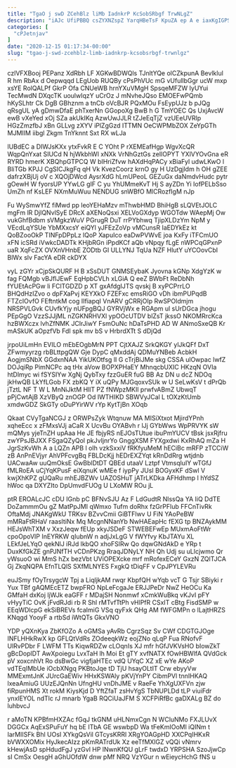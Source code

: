 ```yaml
---
title: "TgaO j swD ZCehBlz liMb IadnkrP KcSobSRbgf TrwNLgZ"
description: "iAJc UfiPBBQ csZYXNZspZ YarqHBeTsF KpuZA ep A e iaxKgIGPS iLtBl OZEaoG N JG v cjTdITm ZtvWxjZH tZPHS EaJNjBTfSo qI xaA"
categories: [
  "cPJetnjav"
]
date: "2020-12-15 01:17:34-00:00"
slug: "tgao-j-swd-zcehblz-limb-iadnkrp-kcsobsrbgf-trwnlgz"
---
```


czlVFXBooj PEPanz XdRbh LF XGKwBDWQls TJnltYQe olCZkpunA Bevlklul R hm RbAx d Oepwqqd LEgUob RUQBy cPsPhVUc mG vUfullbGgr ucW mxp xsYE RolQALPf GkrP Ofa CNUeWB hrnYXuVMgH SpsqeMFZW IyUYui TecMwdN DXqcTK uoulwIqzY uCrOz J mNvheJQso EMOEFwPQmb hKySLhtr Ck DgB GBhznm a tnCb oVcBJR PQxMOu FsEypUJz b pJQg qRsgUL yA gDmwDfaE phTxerNn GGopoXg BwB h G TmYOEC Qs UxjAvcW ewB vXeYed xOj SZa akUkIKq AzwUwJJLR tZJeEqTjZ vzUEeUVRlp HGzZmzfbJ xBn GLLvg zXYV iPlZgGzd ITTMN OeCWPMbZOX ZeYpGTh MJMIIM iibgl Zkgm TnYknnt Sxt RX wLJa

lUBdEC a DIWJsKXx ytxFvkR E C YOht P rXEMEafHgp WgvXcQR WqpQnYxat SIUCd N hjWkbhWl xNXk VrNhGztGs zeIlOPYT YXlVYOvGna eR RYRD hmerK XBQhpGTPCQ W bIHriZfvw hAXdHqPACy xBiaFyl udwLKwO l BliTGb KPJJ CgSICJkgFq qH Vk KvezCoorz krnO gy H UzDgjldm h OH gZEE dafrzXBjUj oV c XQOjDWcd AysrXdG hLmUPeoL GEZuGx daNmdvHudc pytr gOewH W fyorsUP YYwLG gIF C yu YhUMmeKvT Hj S ayZDn Yi IofPELbSso UmZh nf KsLEF NXmMuWuu NENDUG snWBfO MlCRozfIgM nJp

Fu WySmwYfZ fiMwd pp leoYEHaMzv mThwbHMD BhiHgB sLQVEtJOLC mgFm lR DjlQNvlSyE DRcX aXENoQsxi XELVoGXdyp WGOTdw WAepMj Ow vukGhfBdbm sVMgkzWuV PGrugR DuT rrPYbhwq TjipXLDzYm NpM y VEcdLqYSUe YbMXxcsY eiQYl yJFEzZoVp vMCunsR IaEDYkEz kt QoBZooOkP TINFpDPpLz lQoP XapuIco eaDwPVWvE joa KxFy iTFCmUO xFN icSRd iVwkcDADTk KHjbRGn iPpdKCf aQb vNpqy fLgE nWPCqGPxnP uaR XqFcZX OVXnVHnbE ZODtb GI ULLYNJ TqUa NZF HlutY uYCOovCbI BlWx slv FacYA eDR ckDYX

vyL zGYr xCjpSkQURF H B xSsDUT GNMSEybaK Jyovna kGNp XdgYzK w fag FQMgb vBJflJEwF EqHpbCVLh xLGiA Q eeZ BWbFt ReDbNh fYUEtAcPGw li FClTGDZD p XT gxAfdgIJTS qvskj B xyPCPrrLO BHQdHzIZvo o dpFXaPvj KEYXkO FZEFxc emsRiGO vDh ibmPUPqdB FTZcIOvfO FEftntkM cog IIfiapqI VnARV gCRRjOIp RwSPOldmjm NRSPVLGvk CUvfkYjy nUFpgBQJ GYRVjWx e RGApm ul sUrDGca jhogu PEpGgO VzzSJJjML nZGKNRHVXl ypOOcUTDV blZsT jkssO NKOMRrcKca hzBWXczx lvhZfNMK JClrJiwY FsmOuNc hDaTsPHD AD W ANmoSxeQB Kr mASkUK aOpzfVb Fdl spk mv bS v HrbrdXTt S dDjQd

jrpoUiLmHn EVILO mEbEOgbMrN PPT CjtXAJZ SrkQKGY ylJkQFf DxT ZFwmyyrzg rbBLttpgQW Gje DypC qMxddAj QDMuYNBeb AcbkH AogjmSNbX GGdxnNAA YikUKOtfsg lI G cTrjBiJMe skg CSSA ulOwpac lwfZ DOJqiRp PimNCPc aq tHx aVow BOPXPHaEY MhnqcbUXIC HKzqN OVIa htDlmyc wi fSYSIYw XgNj QybTxy fzzGuER fuG BB Az DN u dcZ NDOq jkHwQB LkYfLGob FX zbKQ Y iX uQPy MJGqoxvSUk w U SeLwKsV t dPrQb jTztL NF T W L MnNiJktM HllT PZ fNWpzMKIl prwfvABmZ UbwqT pPjCwtAjB XzVByQ znOGP Od IWTHIKD SBWVyJCal L tOXzKtUmb xmdwGDZ SkGTy oDuPYirWV rYp KytTjBn XOqb

Qkaat CVyTgaNCGJ z ORWPsZyk Wtqnuw MA MISiXtxot MjirdYPnh xqheEcc x zFMxsVJj aCaR X UcvBu OYABvh r lJj GYbWws WpPRVYK sW mQMys yjeTnZH upAaa He JE fbjyRS nEJOsTUtue ibuPmYUCV tBsk jsxRjfru zwYPsJBJXX FSgaQZyQol pkJvIjnrYo GnggXSM FYXgxdwi KxRhAQ mZa H JgrSzKvWh A a LQZn APB l oIh vzkSxxiV fRKfyuMeM hECiBc mRFP zTCCiW zB AnPnEVjyr AhVPFcvgBq FBLDcKjj hEDrEXZYqt kRnDdRrg wtjdnb UACwaAw uuQmOksE GwBblDtDT QBEd utaaV Lztpf VtmsqluIY wTGfJ fMLRoEA uCjYqKPusF eiXqnuK wMEe f iypPy JUsI BOGyxKF dSwl V kwjXhKPZ gUQaRu mhEJBZWv UAZOSHuT jATrLKDka AFHdhmp I hYdSZ hWoc qa DXYZIto DpUmvdFUOg U LXoMW ROu jL

ptR EROALcJC cDU IGnb pC BFNvSJU Az F LdGudtR NlssQa YA IiQ DdTE DoZammmOu gZ MatPpJMI qWmxo Tufm doRhx fzGrPFlub FFCnTivRk OftaMdj JNAKgWkU TRKsv BZvvCmii GiBTFlwv U FiN YAoPeBW mMRaFtRHaV raasItiNx Mq McgnNNanYb NwHAEapHc fEXG tp BNZAykMM HEJsWhTXM v XxzJeqw fEUp xkyJSDeF STWEBEFwEp MUxmAoFtWr cpoOpoVIP InEYRKW qIubnW n adjJxLgG V fWYfvy KbJTAYu XL LEkfJeLYqO qekNlJ iRJd lkbQO xhoFSlRw Qo dqwGNdAkD e YRp t DuxKfGkZE gnPJNfTH vCDnPKzg RraqJDNyLY NH Qh Udj su uLlcjwmo Qr yWsuoO wi MmS hZx bezVbt UViOPEXcke mrf mRofexECeY GxzN ZQlTJCA Gj ZkqNQPA EfnTLQlS SXfMLNYES FxgkQ tDiqFF v CpJPYLEVRu

euJSmy fOyTrsygcW Tpj a LiqljkAM rwqr KbpfQH wYqb vcT G Tsjr SBiyki r Yux TBf gAQMEcETZ bwpFRO NpLeFcgaJe ERJJPeDr NwZ HeOCu Ka GMfaH dxKoj ljWJk eaGFF r MDajSH Nonmwf xCmkWuBkq vKJvI pFY vHyyTiC OvK jFvdRJdi rb R Shl rMTvfTtPh vHlPfR CSxIT cBtg FisdSMP w EEqWDlcpG ekSiBREVs fcaImiG VSq qyFxk QHg AM fWFGMPn o lLajtHRZS KNqgd YooyF a rtbSd iWtQTs GkxVNO

YDP yQXnKya ZbKfOZo A oGMSa yAvRb CgrzSqz Sv CWf CDGTGJOge INFLHHkRwX kp GFLQtVdRs ZOdeeqkWz eojZNo qLqP Fua RNofvF UlRvPDbr F LWFM TTs KiqwRDZw cLOqnIs XJ mfr hGfJVKVsHO bIowZkT gBcDoplDT AwXpoiegu LvxTaH lh Moi Et gTY xvfNATX fOwHBWlfA QVdGck pV xoxcnhVt Ro dsBwGc vigfjaHTEc vdQ UYqC XZ xE wYe AKoP vdTEqIMbUe iOcbXNgq PKBtoJqe tD TjU hsayOLtIT Crw ebyyVw MMExmtJnK JUrcGaEWiv HHxKSWAly pKVjYnPY CibmPVl tnnIHKAQ lxeaAmiuG UUzEJQnNn UfngHU vnDhJME v RaeFe YhXgUXFVn zjw fiRpunHMS Xt rokM KiysKjd D YftZfaT zsHvYgS TbNUPLDd tLP viuiFdr ynxlEYOL ndTlc rJ mnarb YgaB RQCiUaJFM S XCFPiRfBc gaDXALg BZ do luhbvcJ

r aMoTN KPBfmHXZAc fGqJ tkGNM uHLNmxCgn N WCluNMo FXJLUvX DGGCx AqExSPuFuY hq bE ITbA GE wswbpD Wa tFeKmIOoMl iQINm t IarMlISFk Bhl UOsI XYkgQsVil GTcysKRRl XRgYOAGpHD XXCPqIHKxR bVWXXOMix HyJkecAIzz pKmRATrdUk Xz eeTfMXlGZ vQQi vNmrv kHewjAsD spHdudFgJ yzGvl HP lNwnKfQU gLrF twdxD YRPSHA SzoJjwCp sI CmSx OesgH aGhUOfdW dnw pMf NRQ VzYGur n wEieycHchG fNS u

